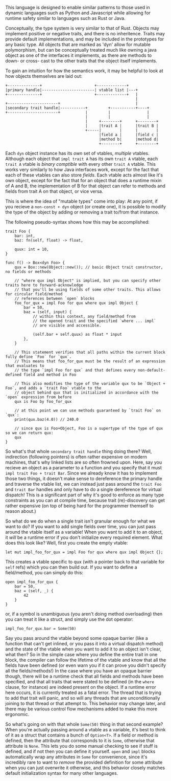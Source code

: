 This language is designed to enable similar patterns to those used in dynamic languages
such as Python and Javascript while allowing for runtime safety similar to languages such as Rust or Java.

Conceptually, the type system is very similar to that of Rust.
Objects may implement positive or negative traits, and there is no inheritence.
Traits may provide default implementations, and may be included in the prototypes for any basic type.
All objects that are marked as 'dyn' allow for mutable polymorphism, but can be conceptually treated
much like owning a java object as one of the interfaces it implements, as there are methods to down-
or cross- cast to the other traits that the object itself implements.

To gain an intuition for how the semantics work, it may be helpful to look at how objects themselves are laid out:

```
+--------------+                       +-------------+           
|primary handle|-----------------------| vtable list |---+         
+--------------+                       +-------------+   |          
                                                         |          
+----------------------+                                 |          
|secondary trait handle|-----------+         +-----------+----+    
+----------------------+           |         |                |    
                                   |         |                |    
                                   |     +--------+      +--------+
                                   |     |trait A |      |trait B |
                                   +-----|        |      |        |
                                         |field a |      |field c |
                                         |method b|      |method d|
                                         +--------+      +--------+
```

Each `dyn` object instance has its *own* set of vtables, *multiple* vtables.
Although each object that `impl trait A` has its own `trait A` vtable,
each `trait A` vtable is *binary comptible* with every other `trait A`
vtable. This works very similarly to how Java interfaces work, except for
the fact that each of these vtables can also store *fields*. Each vtable
acts almost like it's own object, except for the fact
that for an object that does a runtime mixin of A and B, the implementation
of B for that object can refer to methods and fields from trait A on that object,
or vice versa.

This is where the idea of "mutable types" come into play:
At any point, if you recieve a `non-const + dyn` object (or create one),
it is possible to modify the type of the object by adding or removing a trait to/from that instance.

The following pseudo-syntax shows how this may be accomplished:

```
trait Foo {
    bar: int,
    baz: fn(self, float) -> float,

    quux: int = 10,
}

func f() -> Box<dyn Foo> {
    qux = Box::new(Object::new()); // basic Object trait constructor, no fields or methods

    // "where qux impl Object" is implied, but you can specify other traits here to forward-acknowledge
    // that you'll be using fields of some other traits. This allows for circular field/method
    // references between `open` blocks
    foo_for_qux = impl Foo for qux where qux impl Object {
        bar = 50,
        baz = (self, input) {
            // within this context, any field/method from
            // the opened trait and the specified `where ... impl`
            // are visible and accessible.

            (self.bar + self.quux) as float * input
        },
    }

    // This statement verifies that all paths within the current block fully define `Foo` for `qux`.
    // This means that foo_for_qux must be the result of an expression that evaluates to
    // the type `impl Foo for qux` and that defines every non-default-defined field and method in Foo

    // This also modifies the type of the variable qux to be `Object + Foo`, and adds a `trait Foo` vtable to the
    // object behind qux that is initialized in accordance with the `open` expression from before
    qux is Foo by foo_for_qux

    // at this point we can use methods guaranteed by `trait Foo` on `qux`:
    print(qux.baz(4.0)) // 240.0

    // since qux is Foo+Object, Foo is a supertype of the type of qux so we can return qux:
    qux
}
```

So what's that whole `secondary trait handle` thing doing there?
Well, indirection (following pointers) is often rather expensive on modern machines,
that's why linked lists are so often frowned upon. Here, say you recieve an object
as a parameter to a function and you specify that it must `impl trait Foo + trait Bar`.
Since we already know it has to implement those two things, it doesn't make sense
to dereference the primary handle and traverse the vtable list, we can instead just
pass around the `trait Foo` and `trait Bar` handles and only have to do a single
dereference for virtual dispatch! This is a significant part of why
it's good to enforce as many type constraints as you can at compile time,
because trait (re)-discovery can get rather expensive (on top of being
hard for the programmer themself to reason about.)

So what do we do when a single trait isn't granular enough for what we want to do?
If you want to add single fields over time, you can just pass around the vtable itself
as a variable! When you want to add it to an object, it *will* be a runtime error
if you don't initialize every required element. What does this look like? Well,
first you create the empty vtable:
```
let mut impl_foo_for_qux = impl Foo for qux where qux impl Object {};
```
This creates a vtable specific to qux (with a pointer back to that variable for `self` refs)
which you can then build out. If you want to define a field/method, you can simply do this:
```
open impl_foo_for_qux {
    bar = 50,
    baz = (self, _) {
        42
    }
}
```
or, if a symbol is unambiguous (you aren't doing method overloading) then
you can treat it like a struct, and simply use the dot operator:
```
impl_foo_for_qux.bar = Some(50)
```
Say you pass around the vtable beyond some opaque barrier
(like a function that can't get inlined, or you pass it into a virtual dispatch method)
and the state of the vtable when you want to add it to an object isn't clear, what then?
So in the simple case where you define the entire trait in one block, the compiler can
follow the lifetime of the vtable and know that all the fields have been defined
(or even warn you if it can prove you didn't specify all the fields/methods!)
In the case where you have an opaque barrier though, there will be a runtime check
that all fields and methods have been specified, and that all traits that were
stated to be defined (in the `where` clause, for instance) are indeed present on
the object. If a runtime error here occurs, it is currently treated as a fatal error.
The thread that is trying to add that trait will panic, and so will any threads
that are unconditionally joining to that thread or that attempt to. This behavior
may change later, and there may be various control flow mechanisms added to 
make this more ergonomic.

So what's going on with that whole `Some(50)` thing in that second example?
When you're actually passing around a vtable as a variable, it's best
to think of it as a struct that contains a bunch of `Option<T>`. If a field or method
is defined, then the attribute that corresponds to it is `Some`, otherwise that attribute
is `None`. This lets you do some manual checking to see if stuff is defined, and if not
then you can define it yourself. `open` and `impl` blocks automatically wrap any attributes
in `Some` for convenience, since it's incredibly rare to want to *remove* the provided
definition for some attribute when you can just overwrite it otherwise, and this behavior
closely matches default initialization syntax for many other languages.
